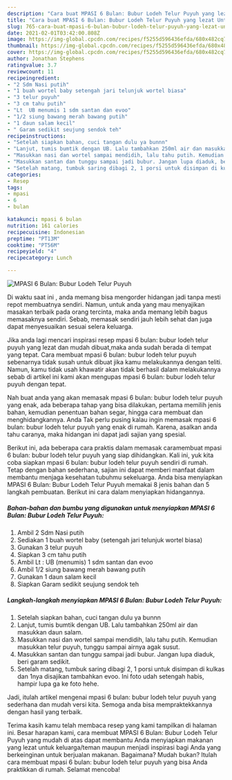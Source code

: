 ```yaml
---
description: "Cara buat MPASI 6 Bulan: Bubur Lodeh Telur Puyuh yang lezat Untuk Jualan"
title: "Cara buat MPASI 6 Bulan: Bubur Lodeh Telur Puyuh yang lezat Untuk Jualan"
slug: 765-cara-buat-mpasi-6-bulan-bubur-lodeh-telur-puyuh-yang-lezat-untuk-jualan
date: 2021-02-01T03:42:00.808Z
image: https://img-global.cpcdn.com/recipes/f5255d596436efda/680x482cq70/mpasi-6-bulan-bubur-lodeh-telur-puyuh-foto-resep-utama.jpg
thumbnail: https://img-global.cpcdn.com/recipes/f5255d596436efda/680x482cq70/mpasi-6-bulan-bubur-lodeh-telur-puyuh-foto-resep-utama.jpg
cover: https://img-global.cpcdn.com/recipes/f5255d596436efda/680x482cq70/mpasi-6-bulan-bubur-lodeh-telur-puyuh-foto-resep-utama.jpg
author: Jonathan Stephens
ratingvalue: 3.7
reviewcount: 11
recipeingredient:
- "2 Sdm Nasi putih"
- "1 buah wortel baby setengah jari telunjuk wortel biasa"
- "3 telur puyuh"
- "3 cm tahu putih"
- "Lt  UB menumis 1 sdm santan dan evoo"
- "1/2 siung bawang merah bawang putih"
- "1 daun salam kecil"
- " Garam sedikit seujung sendok teh"
recipeinstructions:
- "Setelah siapkan bahan, cuci tangan dulu ya bunnn"
- "Lanjut, tumis bumtik dengan UB. Lalu tambahkan 250ml air dan masukkan daun salam."
- "Masukkan nasi dan wortel sampai mendidih, lalu tahu putih. Kemudian masukkan telur puyuh, tunggu sampai airnya agak susut."
- "Masukkan santan dan tunggu sampai jadi bubur. Jangan lupa diaduk, beri garam sedikit."
- "Setelah matang, tumbuk saring dibagi 2, 1 porsi untuk disimpan di kulkas dan 1nya disajikan tambahkan evoo. Ini foto udah setengah habis, hampir lupa ga ke foto hehe."
categories:
- Resep
tags:
- mpasi
- 6
- bulan

katakunci: mpasi 6 bulan 
nutrition: 161 calories
recipecuisine: Indonesian
preptime: "PT13M"
cooktime: "PT56M"
recipeyield: "4"
recipecategory: Lunch

---
```



![MPASI 6 Bulan: Bubur Lodeh Telur Puyuh](https://img-global.cpcdn.com/recipes/f5255d596436efda/680x482cq70/mpasi-6-bulan-bubur-lodeh-telur-puyuh-foto-resep-utama.jpg)

Di waktu  saat ini , anda memang bisa mengorder hidangan jadi tanpa mesti repot membuatnya sendiri. Namun, untuk anda yang mau menyajikan masakan terbaik pada orang tercinta, maka anda memang lebih bagus memasaknya sendiri. Sebab, memasak sendiri jauh lebih sehat dan juga dapat menyesuaikan sesuai selera keluarga.

Jika anda lagi mencari inspirasi resep mpasi 6 bulan: bubur lodeh telur puyuh yang lezat dan mudah dibuat,maka anda sudah berada di tempat yang tepat. Cara membuat mpasi 6 bulan: bubur lodeh telur puyuh  sebenarnya tidak susah untuk dibuat jika kamu melakukannya dengan teliti. Namun, kamu tidak usah khawatir akan tidak berhasil dalam melakukannya 
sebab di artikel ini kami akan mengupas mpasi 6 bulan: bubur lodeh telur puyuh dengan tepat.  



Nah buat anda yang akan memasak mpasi 6 bulan: bubur lodeh telur puyuh yang enak, ada beberapa tahap yang bisa dilakukan, pertama memilih jenis bahan, kemudian penentuan bahan segar, hingga cara membuat dan menghidangkannya. Anda Tak perlu pusing kalau ingin memasak mpasi 6 bulan: bubur lodeh telur puyuh yang enak di rumah. Karena, asalkan anda  tahu caranya, maka hidangan ini dapat jadi sajian yang spesial.

Berikut ini, ada beberapa cara praktis  dalam memasak caramembuat mpasi 6 bulan: bubur lodeh telur puyuh yang siap dihidangkan. Kali ini, yuk kita coba siapkan mpasi 6 bulan: bubur lodeh telur puyuh sendiri di rumah. Tetap dengan bahan sederhana, sajian ini dapat memberi manfaat dalam membantu menjaga kesehatan tubuhmu sekeluarga. Anda bisa menyiapkan MPASI 6 Bulan: Bubur Lodeh Telur Puyuh memakai 8 jenis bahan dan 5 langkah pembuatan. Berikut ini cara dalam menyiapkan hidangannya.

<!--inarticleads1-->

##### Bahan-bahan dan bumbu yang digunakan untuk menyiapkan MPASI 6 Bulan: Bubur Lodeh Telur Puyuh:

1. Ambil 2 Sdm Nasi putih
1. Sediakan 1 buah wortel baby (setengah jari telunjuk wortel biasa)
1. Gunakan 3 telur puyuh
1. Siapkan 3 cm tahu putih
1. Ambil Lt : UB (menumis) 1 sdm santan dan evoo
1. Ambil 1/2 siung bawang merah bawang putih
1. Gunakan 1 daun salam kecil
1. Siapkan  Garam sedikit seujung sendok teh




<!--inarticleads2-->

##### Langkah-langkah menyiapkan MPASI 6 Bulan: Bubur Lodeh Telur Puyuh:

1. Setelah siapkan bahan, cuci tangan dulu ya bunnn
1. Lanjut, tumis bumtik dengan UB. Lalu tambahkan 250ml air dan masukkan daun salam.
1. Masukkan nasi dan wortel sampai mendidih, lalu tahu putih. Kemudian masukkan telur puyuh, tunggu sampai airnya agak susut.
1. Masukkan santan dan tunggu sampai jadi bubur. Jangan lupa diaduk, beri garam sedikit.
1. Setelah matang, tumbuk saring dibagi 2, 1 porsi untuk disimpan di kulkas dan 1nya disajikan tambahkan evoo. Ini foto udah setengah habis, hampir lupa ga ke foto hehe.




Jadi, itulah artikel mengenai  mpasi 6 bulan: bubur lodeh telur puyuh  yang sederhana dan mudah versi kita. Semoga anda bisa mempraktekkannya dengan hasil yang terbaik. 

Terima kasih kamu telah membaca resep yang kami tampilkan di halaman ini. Besar harapan kami, cara membuat  MPASI 6 Bulan: Bubur Lodeh Telur Puyuh yang mudah di atas dapat membantu Anda menyiapkan makanan yang lezat untuk keluarga/teman maupun menjadi inspirasi bagi Anda yang berkeinginan untuk berjualan makanan. Bagaimana? Mudah bukan? Itulah cara membuat mpasi 6 bulan: bubur lodeh telur puyuh yang bisa Anda praktikkan di rumah. Selamat mencoba!

